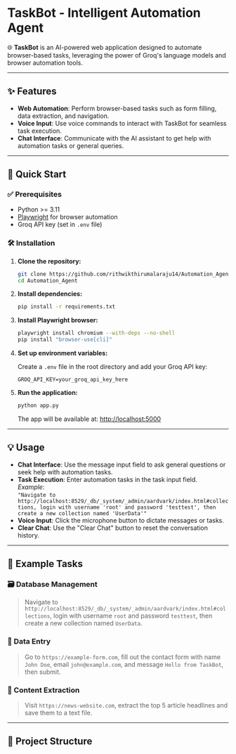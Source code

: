 # TaskBot - Intelligent Automation Agent

🌐 **TaskBot** is an AI-powered web application designed to automate browser-based tasks, leveraging the power of Groq's language models and browser automation tools.

---

## ✨ Features

- **Web Automation**: Perform browser-based tasks such as form filling, data extraction, and navigation.
- **Voice Input**: Use voice commands to interact with TaskBot for seamless task execution.
- **Chat Interface**: Communicate with the AI assistant to get help with automation tasks or general queries.

---

## 🚀 Quick Start

### ✅ Prerequisites

- Python >= 3.11
- [Playwright](https://playwright.dev/python/) for browser automation
- Groq API key (set in `.env` file)

### 🛠 Installation

1. **Clone the repository:**

    ```bash
    git clone https://github.com/rithwikthirumalaraju14/Automation_Agent.git
    cd Automation_Agent
    ```

2. **Install dependencies:**

    ```bash
    pip install -r requirements.txt
    ```

3. **Install Playwright browser:**

    ```bash
    playwright install chromium --with-deps --no-shell
    pip install "browser-use[cli]"
    ```

4. **Set up environment variables:**

    Create a `.env` file in the root directory and add your Groq API key:

    ```env
    GROQ_API_KEY=your_groq_api_key_here
    ```

5. **Run the application:**

    ```bash
    python app.py
    ```

    The app will be available at: [http://localhost:5000](http://localhost:5000)

---

## 💡 Usage

- **Chat Interface**: Use the message input field to ask general questions or seek help with automation tasks.
- **Task Execution**: Enter automation tasks in the task input field.  
  _Example_:  
  `"Navigate to http://localhost:8529/_db/_system/_admin/aardvark/index.html#collections, login with username 'root' and password 'testtest', then create a new collection named 'UserData'"`
- **Voice Input**: Click the microphone button to dictate messages or tasks.
- **Clear Chat**: Use the "Clear Chat" button to reset the conversation history.

---

## 🧪 Example Tasks

### 🗃️ Database Management
> Navigate to `http://localhost:8529/_db/_system/_admin/aardvark/index.html#collections`, login with username `root` and password `testtest`, then create a new collection named `UserData`.

### 📝 Data Entry
> Go to `https://example-form.com`, fill out the contact form with name `John Doe`, email `john@example.com`, and message `Hello from TaskBot`, then submit.

### 📰 Content Extraction
> Visit `https://news-website.com`, extract the top 5 article headlines and save them to a text file.

---

## 📁 Project Structure

